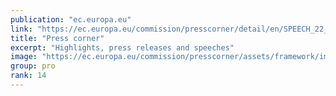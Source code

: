 ```yaml
---
publication: "ec.europa.eu"
link: "https://ec.europa.eu/commission/presscorner/detail/en/SPEECH_22_7042"
title: "Press corner"
excerpt: "Highlights, press releases and speeches"
image: "https://ec.europa.eu/commission/presscorner/assets/framework/images/logo/ec_logo.png"
group: pro
rank: 14
---
```

